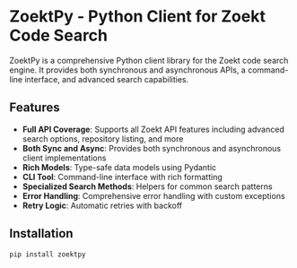 # ZoektPy - Python Client for Zoekt Code Search

ZoektPy is a comprehensive Python client library for the Zoekt code search engine. It provides both synchronous and asynchronous APIs, a command-line interface, and advanced search capabilities.

## Features

- **Full API Coverage**: Supports all Zoekt API features including advanced search options, repository listing, and more
- **Both Sync and Async**: Provides both synchronous and asynchronous client implementations
- **Rich Models**: Type-safe data models using Pydantic
- **CLI Tool**: Command-line interface with rich formatting
- **Specialized Search Methods**: Helpers for common search patterns
- **Error Handling**: Comprehensive error handling with custom exceptions
- **Retry Logic**: Automatic retries with backoff

## Installation

```bash
pip install zoektpy
```


